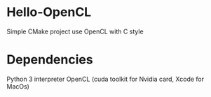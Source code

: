 # Hello-OpenCL
Simple CMake project use OpenCL with C style

# Dependencies
Python 3 interpreter
OpenCL (cuda toolkit for Nvidia card, Xcode for MacOs)
